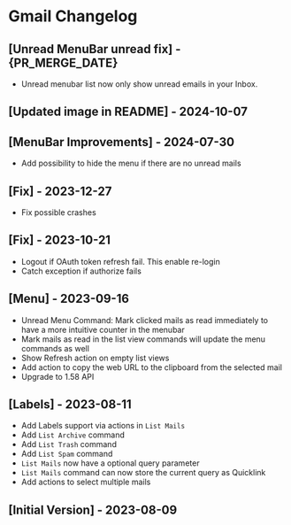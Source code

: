 # Gmail Changelog

## [Unread MenuBar unread fix] - {PR_MERGE_DATE}

- Unread menubar list now only show unread emails in your Inbox.

## [Updated image in README] - 2024-10-07

## [MenuBar Improvements] - 2024-07-30

- Add possibility to hide the menu if there are no unread mails

## [Fix] - 2023-12-27

- Fix possible crashes

## [Fix] - 2023-10-21

- Logout if OAuth token refresh fail. This enable re-login
- Catch exception if authorize fails

## [Menu] - 2023-09-16

- Unread Menu Command: Mark clicked mails as read immediately to have a more intuitive counter in the menubar
- Mark mails as read in the list view commands will update the menu commands as well
- Show Refresh action on empty list views
- Add action to copy the web URL to the clipboard from the selected mail
- Upgrade to 1.58 API

## [Labels] - 2023-08-11

- Add Labels support via actions in `List Mails`
- Add `List Archive` command
- Add `List Trash` command
- Add `List Spam` command
- `List Mails` now have a optional query parameter
- `List Mails` command can now store the current query as Quicklink
- Add actions to select multiple mails

## [Initial Version] - 2023-08-09

